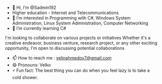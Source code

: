- 👋 Hi, I’m @Sadmin192
- Higher education - Internet and Telecommunications 
- 👀 I’m interested in Programming with C#, Windows System Administration,
         Linux System Administration, Computer Networking 
- 🌱 I’m currently learning C#

I'm looking to collaborate on various projects or initiatives
         Whether it's a creative endeavor, business venture, research project, or any other exciting opportunity,
         I'm open to discussing potential collaborations
- 📫 How to reach me : velinahmedov7@gmail.com
- 😄 Pronouns: Velko
- ⚡ Fun fact: The best thing you can do when you feel lazy is to take a cold shower.

<!---
Sadmin192/Sadmin192 is a ✨ special ✨ repository because its `README.md` (this file) appears on your GitHub profile.
You can click the Preview link to take a look at your changes.
--->
